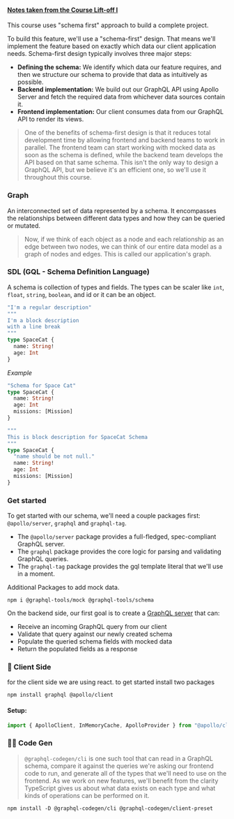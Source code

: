 #### [Notes taken from the Course Lift-off I](https://www.apollographql.com/tutorials/lift-off-part1/01-feature-overview-and-setup)

This course uses "schema first" approach to build a complete project.

To build this feature, we'll use a "schema-first" design. That means we'll implement the feature based on exactly which data our client application needs. Schema-first design typically involves three major steps:

- **Defining the schema:** We identify which data our feature requires, and then we structure our schema to provide that data as intuitively as possible.
- **Backend implementation:** We build out our GraphQL API using Apollo Server and fetch the required data from whichever data sources contain it.
- **Frontend implementation:** Our client consumes data from our GraphQL API to render its views.

> One of the benefits of schema-first design is that it reduces total development time by allowing frontend and backend teams to work in parallel. The frontend team can start working with mocked data as soon as the schema is defined, while the backend team develops the API based on that same schema. This isn't the only way to design a GraphQL API, but we believe it's an efficient one, so we'll use it throughout this course.

### Graph

An interconnected set of data represented by a schema. It encompasses the relationships between different data types and how they can be queried or mutated.

> Now, if we think of each object as a node and each relationship as an edge between two nodes, we can think of our entire data model as a graph of nodes and edges. This is called our application's graph.

### SDL (GQL - Schema Definition Language)

A schema is collection of types and fields. The types can be scaler like `int`, `float`, `string`, `boolean`, and id or it can be an object.

```graphql
"I'm a regular description"
"""
I'm a block description
with a line break
"""
type SpaceCat {
  name: String!
  age: Int
}
```

_Example_

```graphql
"Schema for Space Cat"
type SpaceCat {
  name: String!
  age: Int
  missions: [Mission]
}
```

```graphql
"""
This is block description for SpaceCat Schema
"""
type SpaceCat {
  "name should be not null."
  name: String!
  age: Int
  missions: [Mission]
}
```

### Get started

To get started with our schema, we'll need a couple packages first: `@apollo/server`, `graphql` and `graphql-tag`.

- The `@apollo/server` package provides a full-fledged, spec-compliant GraphQL server.
- The `graphql` package provides the core logic for parsing and validating GraphQL queries.
- The `graphql-tag` package provides the gql template literal that we'll use in a moment.

Additional Packages to add mock data.

```shell
npm i @graphql-tools/mock @graphql-tools/schema
```

On the backend side, our first goal is to create a [GraphQL server](https://www.apollographql.com/tutorials/lift-off-part1/05-apollo-server) that can:

- Receive an incoming GraphQL query from our client
- Validate that query against our newly created schema
- Populate the queried schema fields with mocked data
- Return the populated fields as a response

### 🧑 Client Side

for the client side we are using react. to get started install two packages

```shell
npm install graphql @apollo/client
```

#### Setup:

```ts
import { ApolloClient, InMemoryCache, ApolloProvider } from "@apollo/client";
```

### 👨‍💻 Code Gen

> `@graphql-codegen/cli` is one such tool that can read in a GraphQL schema, compare it against the queries we're asking our frontend code to run, and generate all of the types that we'll need to use on the frontend. As we work on new features, we'll benefit from the clarity TypeScript gives us about what data exists on each type and what kinds of operations can be performed on it.

```shell
npm install -D @graphql-codegen/cli @graphql-codegen/client-preset
```

